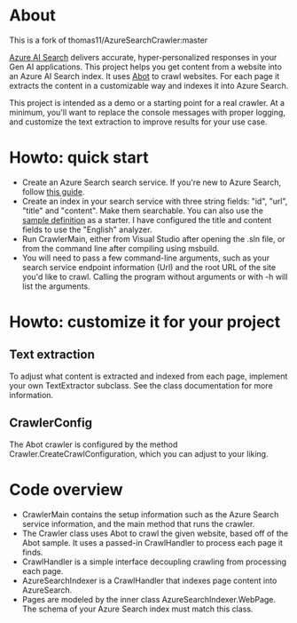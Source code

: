 # About

This is a fork of thomas11/AzureSearchCrawler:master

[Azure AI Search](https://azure.microsoft.com/en-us/products/ai-services/ai-search/) delivers accurate, hyper-personalized responses in your Gen AI applications. This project helps you get content from a website into an Azure AI Search index. It uses [Abot](https://github.com/sjdirect/abot) to crawl websites. For each page it extracts the content in a customizable way and indexes it into Azure Search.

This project is intended as a demo or a starting point for a real crawler. At a minimum, you'll want to replace the console messages with proper logging, and customize the text extraction to improve results for your use case.

# Howto: quick start

- Create an Azure Search search service. If you're new to Azure Search, follow [this guide](https://docs.microsoft.com/en-us/azure/search/search-create-service-portal).
- Create an index in your search service with three string fields: "id", "url", "title" and "content". Make them searchable. You can also use the [sample definition](./index.json) as a starter. I have configured the title and content fields to use the "English" analyzer.
- Run CrawlerMain, either from Visual Studio after opening the .sln file, or from the command line after compiling using msbuild.
- You will need to pass a few command-line arguments, such as your search service endpoint information (Url) and the root URL of the site you'd like to crawl. Calling the program without arguments or with -h will list the arguments.

# Howto: customize it for your project

## Text extraction

To adjust what content is extracted and indexed from each page, implement your own TextExtractor subclass. See the class documentation for more information.

## CrawlerConfig

The Abot crawler is configured by the method Crawler.CreateCrawlConfiguration, which you can adjust to your liking.

# Code overview

- CrawlerMain contains the setup information such as the Azure Search service information, and the main method that runs the crawler.
- The Crawler class uses Abot to crawl the given website, based off of the Abot sample. It uses a passed-in CrawlHandler to process each page it finds.
- CrawlHandler is a simple interface decoupling crawling from processing each page.
- AzureSearchIndexer is a CrawlHandler that indexes page content into AzureSearch.
- Pages are modeled by the inner class AzureSearchIndexer.WebPage. The schema of your Azure Search index must match this class.
